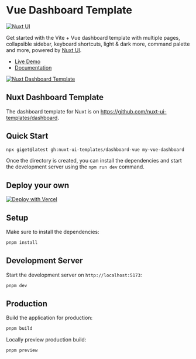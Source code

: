 # Vue Dashboard Template

[![Nuxt UI](https://img.shields.io/badge/Made%20with-Nuxt%20UI-00DC82?logo=nuxt&labelColor=020420)](https://ui.nuxt.com)

Get started with the Vite + Vue dashboard template with multiple pages, collapsible sidebar, keyboard shortcuts, light & dark more, command palette and more, powered by [Nuxt UI](https://ui.nuxt.com).

- [Live Demo](https://dashboard-vue-template.nuxt.dev)
- [Documentation](https://ui4.nuxt.com/docs/getting-started/installation/vue)

<a href="https://dashboard-vue-template.nuxt.dev/" target="_blank">
  <picture>
    <source media="(prefers-color-scheme: dark)" srcset="https://ui4.nuxt.com/assets/templates/vue/dashboard-dark.png">
    <source media="(prefers-color-scheme: light)" srcset="https://ui4.nuxt.com/assets/templates/vue/dashboard-light.png">
    <img alt="Nuxt Dashboard Template" src="https://ui4.nuxt.com/assets/templates/vue/dashboard-light.png">
  </picture>
</a>

## Nuxt Dashboard Template

The dashboard template for Nuxt is on https://github.com/nuxt-ui-templates/dashboard.

## Quick Start

```bash [Terminal]
npx giget@latest gh:nuxt-ui-templates/dashboard-vue my-vue-dashboard
```

Once the directory is created, you can install the dependencies and start the development server using the `npm run dev` command.

## Deploy your own

[![Deploy with Vercel](https://vercel.com/button)](https://vercel.com/new/clone?repository-url=https%3A%2F%2Fgithub.com%2Fnuxt-ui-templates%2Fdashboard-vue)

## Setup

Make sure to install the dependencies:

```bash
pnpm install
```

## Development Server

Start the development server on `http://localhost:5173`:

```bash
pnpm dev
```

## Production

Build the application for production:

```bash
pnpm build
```

Locally preview production build:

```bash
pnpm preview
```
